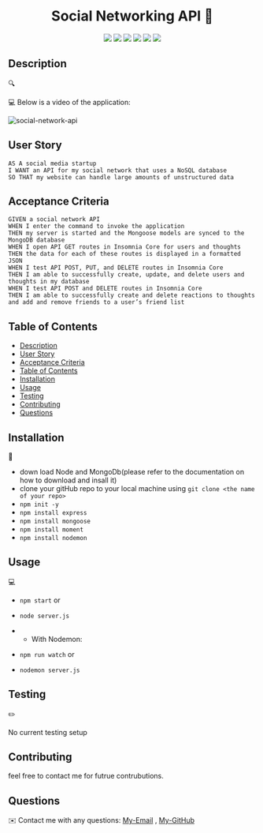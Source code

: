 
<h1 align="center"> Social Networking API 👋</h1>
  
<p align="center">
    <img src="https://img.shields.io/badge/javascript-yellow" />
    <img src="https://img.shields.io/badge/express-orange" />
    <img src="https://img.shields.io/badge/MongoDB-blue"  />
    <img src="https://img.shields.io/badge/mongoose-red"  />
    <img src="https://img.shields.io/badge/moment-blue"  />
    <img src="https://img.shields.io/badge/nodemon-green" />
</p>
   
## Description

🔍 
  
💻 Below is a video of the application:
  
![social-network-api]()

## User Story

```
AS A social media startup
I WANT an API for my social network that uses a NoSQL database
SO THAT my website can handle large amounts of unstructured data
```

## Acceptance Criteria

```
GIVEN a social network API
WHEN I enter the command to invoke the application
THEN my server is started and the Mongoose models are synced to the MongoDB database
WHEN I open API GET routes in Insomnia Core for users and thoughts
THEN the data for each of these routes is displayed in a formatted JSON
WHEN I test API POST, PUT, and DELETE routes in Insomnia Core
THEN I am able to successfully create, update, and delete users and thoughts in my database
WHEN I test API POST and DELETE routes in Insomnia Core
THEN I am able to successfully create and delete reactions to thoughts and add and remove friends to a user’s friend list
```
   
## Table of Contents
- [Description](#description)
- [User Story](#user-story)
- [Acceptance Criteria](#acceptance-criteria)
- [Table of Contents](#table-of-contents)
- [Installation](#installation)
- [Usage](#usage)
- [Testing](#testing)
- [Contributing](#contributing)
- [Questions](#questions)

## Installation
💾  
* down load Node and MongoDb(please refer to the documentation on how to download and insall it)
* clone your gitHub repo to your local machine using `git clone <the name of your repo>` 
* `npm init -y`
* `npm install express`
* `npm install mongoose`
* `npm install moment`
* `npm install nodemon`
  
## Usage
💻   
  
* `npm start`
    or
* `node server.js`    

* * With Nodemon:

* `npm run watch`
     or
* `nodemon server.js`   

## Testing
✏️

No current testing setup

## Contributing

feel free to contact me for futrue contrubutions.


## Questions
✉️ Contact me with any questions: [My-Email](senutekie77@gmail.com) , [My-GitHub](https://github.com/senait77/Social-Network-Api-Unit-18)<br />